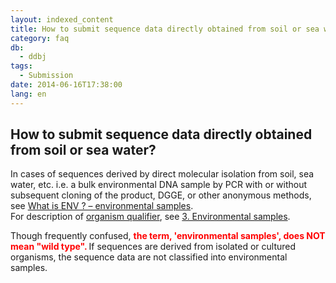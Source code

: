 ```yaml
---
layout: indexed_content
title: How to submit sequence data directly obtained from soil or sea water?
category: faq
db:
  - ddbj
tags: 
  - Submission
date: 2014-06-16T17:38:00
lang: en
---
```


## How to submit sequence data directly obtained from soil or sea water?

<p>In cases of sequences derived by direct molecular isolation from soil, sea water, etc. i.e. a bulk environmental DNA sample by PCR with or without subsequent cloning of the product, DGGE, or other anonymous methods, see <a href="/ddbj/env-e.html">What is ENV ? – environmental samples</a>. <br>For description of <a href="/ddbj/organism-e.html">organism qualifier</a>, see <a href="/ddbj/organism-e.html#env">3. Environmental samples</a>. </p>
<p>Though frequently confused, <span style="color: #ff0000; font-weight:bold">the term, 'environmental samples', does NOT mean "wild type". </span> If sequences are derived from isolated or cultured organisms, the sequence data are not classified into environmental samples. </p>
